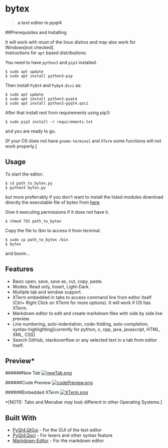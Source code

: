 # bytex

>**a text editor in pyqt4**


##Prerequisites and Installing

It will work with most of the linux distros and may also work for Windows[not checked].			
Instructions for `apt` based distributions:

You need to have `python3` and `pip3` installed.
```
$ sudo apt update
$ sudo apt install python3-pip
```

Then install `PyQt4` and `PyQy4.Qsci` as:
```
$ sudo apt update
$ sudo apt install python3-pyqt4
$ sudo apt install python3-pyqt4.qsci
```
After that install rest from requirements using pip3:
```
$ sudo pip3 install -r requirements.txt
```
and you are ready to go.

[If your OS does not have `gnome-terminal` and `XTerm` some functions will not work properly.]

## Usage

To start the editor:
```
$ cd path_to_bytex.py
$ python3 bytex.py
```
but more preferrably if you don't want to install the listed modules download directly the executable file of bytex from 
[here](https://drive.google.com/open?id=0B1o2cfjSr08fQjJPeEROZUprMDA).

Give it executing permissions if it does not have it.
```
$ chmod 755 path_to_bytex
```

Copy the file to /bin to access it from terminal. 
```
$ sudo cp path_to_bytex /bin
$ bytex
```

and boom...

## Features

* Basic open, save, save as, cut, copy, paste.
* Modes: Read only, Insert, Light-Dark.
* Multiple tab and window support.
* XTerm embedded in tabs to access command line from editor itself (Ctrl+ Right Click on XTerm for more options).
It will work if OS has XTerm.
* Markdown editor to edit and create markdown files with side by side live preview.
* Line numbering, auto-indentation, code-folding, auto-completion, syntax-highlighting[currently for python, c, cpp, java, javascript, HTML, XML, CSS]
* Search GitHub, stackoverflow or any selected text in a tab from editor itself.

## Preview*
######New Tab
[![newTab.png](https://s28.postimg.org/qk1o6za99/new_Tab.png)](https://postimg.org/image/4kv9jrtex/)

######Code Preview
[![codePreview.png](https://s28.postimg.org/iq12ll2gd/code_Preview.png)](https://postimg.org/image/7doh3strd)

######Embedded XTerm
[![XTerm.png](https://s28.postimg.org/t2ryleld9/XTerm.png)](https://postimg.org/image/v7cbmhmzt/)

*[NOTE: Tabs and Menubar may look different in other Operating Systems.]

## Built With

* [PyQt4.QtGui](http://pyqt.sourceforge.net/Docs/PyQt4/qtgui.html) - For the GUI of the text editor
* [PyQt4.Qsci](http://pyqt.sourceforge.net/Docs/QScintilla2/annotated.html) - For lexers and other syntax feature
* [Markdown-Editor](https://github.com/ncornette/Python-Markdown-Editor) - For the markdown editor
